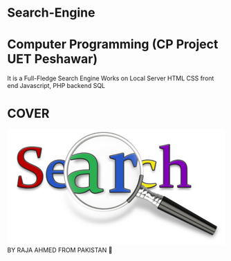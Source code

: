 # Search-Engine
# Computer Programming (CP Project UET Peshawar)
It is a Full-Fledge Search Engine 
Works on Local Server
HTML CSS front end
Javascript, PHP backend SQL 

# COVER
<img src="https://raw.githubusercontent.com/AhmedRaja1/Search-Engine/master/Search%20logo.png">
BY RAJA AHMED FROM PAKISTAN 💚
